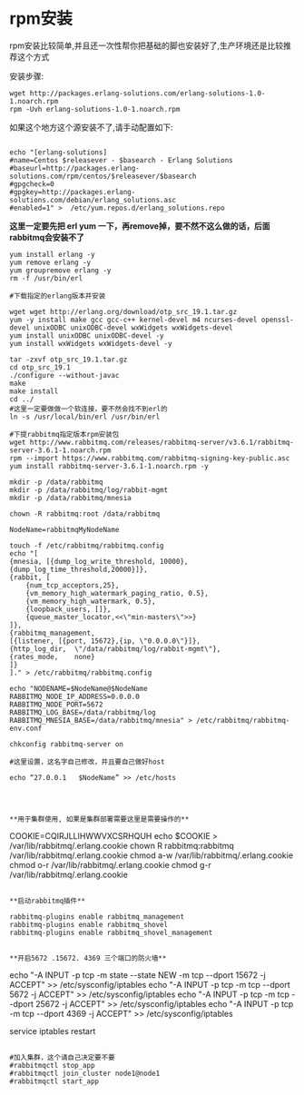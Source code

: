 # rpm安装

rpm安装比较简单,并且还一次性帮你把基础的脚也安装好了,生产环境还是比较推荐这个方式

安装步骤:

```
wget http://packages.erlang-solutions.com/erlang-solutions-1.0-1.noarch.rpm
rpm -Uvh erlang-solutions-1.0-1.noarch.rpm

```


如果这个地方这个源安装不了,请手动配置如下:
```

echo "[erlang-solutions]
#name=Centos $releasever - $basearch - Erlang Solutions
#baseurl=http://packages.erlang-solutions.com/rpm/centos/$releasever/$basearch
#gpgcheck=0
#gpgkey=http://packages.erlang-solutions.com/debian/erlang_solutions.asc
#enabled=1" >  /etc/yum.repos.d/erlang_solutions.repo

```


**这里一定要先把 erl yum 一下，再remove掉，要不然不这么做的话，后面rabbitmq会安装不了**

```
yum install erlang -y
yum remove erlang -y
yum groupremove erlang -y
rm -f /usr/bin/erl

#下载指定的erlang版本并安装

wget wget http://erlang.org/download/otp_src_19.1.tar.gz
yum -y install make gcc gcc-c++ kernel-devel m4 ncurses-devel openssl-devel unixODBC unixODBC-devel wxWidgets wxWidgets-devel
yum install unixODBC unixODBC-devel -y
yum install wxWidgets wxWidgets-devel -y

tar -zxvf otp_src_19.1.tar.gz
cd otp_src_19.1
./configure --without-javac
make
make install
cd ../
#这里一定要做做一个软连接，要不然会找不到erl的
ln -s /usr/local/bin/erl /usr/bin/erl

#下提rabbitmq指定版本rpm安装包
wget http://www.rabbitmq.com/releases/rabbitmq-server/v3.6.1/rabbitmq-server-3.6.1-1.noarch.rpm
rpm --import https://www.rabbitmq.com/rabbitmq-signing-key-public.asc
yum install rabbitmq-server-3.6.1-1.noarch.rpm -y

mkdir -p /data/rabbitmq
mkdir -p /data/rabbitmq/log/rabbit-mgmt
mkdir -p /data/rabbitmq/mnesia

chown -R rabbitmq:root /data/rabbitmq

NodeName=rabbitmqMyNodeName

touch -f /etc/rabbitmq/rabbitmq.config
echo "[
{mnesia, [{dump_log_write_threshold, 10000},{dump_log_time_threshold,20000}]},
{rabbit, [
    {num_tcp_acceptors,25},
    {vm_memory_high_watermark_paging_ratio, 0.5},
    {vm_memory_high_watermark, 0.5},
    {loopback_users, []},
    {queue_master_locator,<<\"min-masters\">>}
]},
{rabbitmq_management,
[{listener, [{port, 15672},{ip, \"0.0.0.0\"}]},
{http_log_dir,  \"/data/rabbitmq/log/rabbit-mgmt\"},
{rates_mode,    none}
]}
]." > /etc/rabbitmq/rabbitmq.config

echo "NODENAME=$NodeName@$NodeName
RABBITMQ_NODE_IP_ADDRESS=0.0.0.0
RABBITMQ_NODE_PORT=5672
RABBITMQ_LOG_BASE=/data/rabbitmq/log
RABBITMQ_MNESIA_BASE=/data/rabbitmq/mnesia" > /etc/rabbitmq/rabbitmq-env.conf

chkconfig rabbitmq-server on

#这里设置，这名字自己修改，并且要自己做好host

echo “27.0.0.1   $NodeName” >> /etc/hosts

```


```



**用于集群使用, 如果是集群部署需要这里是需要操作的**
```
COOKIE=CQIRJLLIHWWVXCSRHQUH
echo $COOKIE > /var/lib/rabbitmq/.erlang.cookie
chown R rabbitmq:rabbitmq /var/lib/rabbitmq/.erlang.cookie
chmod a-w /var/lib/rabbitmq/.erlang.cookie
chmod o-r /var/lib/rabbitmq/.erlang.cookie
chmod g-r /var/lib/rabbitmq/.erlang.cookie
```

**启动rabbitmq插件**

rabbitmq-plugins enable rabbitmq_management
rabbitmq-plugins enable rabbitmq_shovel
rabbitmq-plugins enable rabbitmq_shovel_management


**开启5672 .15672. 4369 三个端口的防火墙**

```
echo "-A INPUT -p tcp -m state --state NEW -m tcp --dport 15672 -j ACCEPT" >> /etc/sysconfig/iptables
echo "-A INPUT -p tcp -m tcp --dport 5672 -j ACCEPT" >> /etc/sysconfig/iptables
echo "-A INPUT -p tcp -m tcp --dport 25672 -j ACCEPT" >> /etc/sysconfig/iptables
echo "-A INPUT -p tcp -m tcp --dport 4369 -j ACCEPT" >> /etc/sysconfig/iptables

service iptables restart

```

#加入集群，这个请自己决定要不要
#rabbitmqctl stop_app
#rabbitmqctl join_cluster node1@node1
#rabbitmqctl start_app
